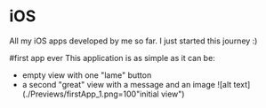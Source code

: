 # iOS

All my iOS apps developed by me so far. I just started this journey :) 

#first app ever
This application is as simple as it can be:
- empty view with one "lame" button
- a second "great" view with a message and an image
![alt text](./Previews/firstApp_1.png=100"initial view")

